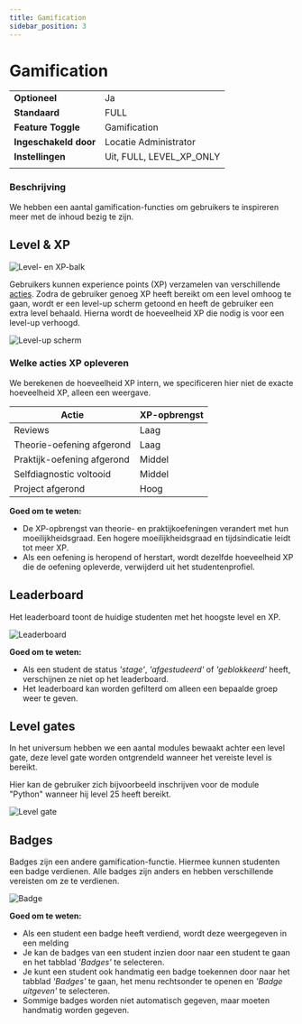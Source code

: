 ```yaml
---
title: Gamification
sidebar_position: 3
---
```


# Gamification

|                       |                          |
|-----------------------|--------------------------|
| **Optioneel**         | Ja                       |
| **Standaard**         | FULL                     |
| **Feature Toggle**    | Gamification             |
| **Ingeschakeld door** | Locatie Administrator    |
| **Instellingen**      | Uit, FULL, LEVEL_XP_ONLY |
|                       |                          |

### Beschrijving

We hebben een aantal gamification-functies om gebruikers te inspireren meer met de inhoud bezig te zijn.

## Level & XP

![Level- en XP-balk](/img/staff/coaches/gamification/xp-bar.png)

Gebruikers kunnen experience points (XP) verzamelen van verschillende [acties](#welke-acties-xp-opleveren).
Zodra de gebruiker genoeg XP heeft bereikt om een level omhoog te gaan, wordt er een level-up scherm getoond en heeft de
gebruiker een extra level behaald.
Hierna wordt de hoeveelheid XP die nodig is voor een level-up verhoogd.

![Level-up scherm](/img/staff/coaches/gamification/level-up.png)

### Welke acties XP opleveren

We berekenen de hoeveelheid XP intern, we specificeren hier niet de exacte hoeveelheid XP, alleen een weergave.

| Actie                      | XP-opbrengst |
|----------------------------|--------------|
| Reviews                    | Laag         |
| Theorie-oefening afgerond  | Laag         |
| Praktijk-oefening afgerond | Middel       |
| Selfdiagnostic voltooid    | Middel       |
| Project afgerond           | Hoog         |

**Goed om te weten:**

- De XP-opbrengst van theorie- en praktijkoefeningen verandert met hun moeilijkheidsgraad. Een hogere moeilijkheidsgraad
  en tijdsindicatie leidt tot meer XP.
- Als een oefening is heropend of herstart, wordt dezelfde hoeveelheid XP die de oefening opleverde, verwijderd uit het
  studentenprofiel.

## Leaderboard

Het leaderboard toont de huidige studenten met het hoogste level en XP.

![Leaderboard](/img/staff/coaches/gamification/leaderboard.png)

**Goed om te weten:**

- Als een student de status *'stage'*, *'afgestudeerd'* of *'geblokkeerd'* heeft, verschijnen ze niet op het leaderboard.
- Het leaderboard kan worden gefilterd om alleen een bepaalde groep weer te geven.

## Level gates

In het universum hebben we een aantal modules bewaakt achter een level gate, deze level gate worden ontgrendeld
wanneer het vereiste level is bereikt.

Hier kan de gebruiker zich bijvoorbeeld inschrijven voor de module "Python" wanneer hij level 25 heeft bereikt.

![Level gate](/img/staff/coaches/gamification/level-gate.png)

## Badges

Badges zijn een andere gamification-functie. Hiermee kunnen studenten een badge verdienen.
Alle badges zijn anders en hebben verschillende vereisten om ze te verdienen.

![Badge](/img/staff/coaches/gamification/badge.png)

**Goed om te weten:**

- Als een student een badge heeft verdiend, wordt deze weergegeven in een melding
- Je kan de badges van een student inzien door naar een student te gaan en het tabblad *'Badges'* te
  selecteren.
- Je kunt een student ook handmatig een badge toekennen door naar het tabblad *'Badges'* te gaan, het menu rechtsonder
  te openen en *'Badge uitgeven'* te selecteren.
- Sommige badges worden niet automatisch gegeven, maar moeten handmatig worden gegeven.